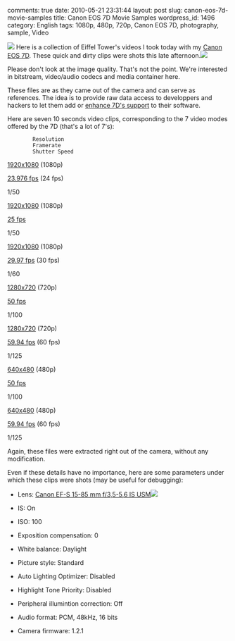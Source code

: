 comments: true
date: 2010-05-21 23:31:44
layout: post
slug: canon-eos-7d-movie-samples
title: Canon EOS 7D Movie Samples
wordpress_id: 1496
category: English
tags: 1080p, 480p, 720p, Canon EOS 7D, photography, sample, Video

[![](http://kevin.deldycke.com/wp-content/uploads/2010/05/eiffel-tower-video-sample-preview-150x150.jpg)](http://kevin.deldycke.com/wp-content/uploads/2010/05/eiffel-tower-video-sample-preview.jpg) Here is a collection of Eiffel Tower's videos I took today with my [Canon EOS 7D](http://www.amazon.com/gp/product/B002NEGTTW/ref=as_li_tf_tl?ie=UTF8&tag=kevideld-20&linkCode=as2&camp=217145&creative=399381&creativeASIN=B002NEGTTW). These quick and dirty clips were shots this late afternoon.![](http://www.assoc-amazon.com/e/ir?t=kevideld-20&l=as2&o=1&a=B002NEGTTW&camp=217145&creative=399381)

Please don't look at the image quality. That's not the point. We're interested in bitstream, video/audio codecs and media container here.

These files are as they came out of the camera and can serve as references. The idea is to provide raw data access to developpers and hackers to let them add or [enhance 7D's support](http://www.kdenlive.org/video-editor/canon-eos-7d) to their software.

Here are seven 10 seconds video clips, corresponding to the 7 video modes offered by the 7D (that's a lot of 7's):

            Resolution
            Framerate
            Shutter Speed

[1920x1080](http://kevin.deldycke.com/static/documents/canon-eos-7d-movie-samples/1080p-23.976fps.mov) (1080p)

[23.976 fps](http://kevin.deldycke.com/static/documents/canon-eos-7d-movie-samples/1080p-23.976fps.mov) (24 fps)

1/50

[1920x1080](http://kevin.deldycke.com/static/documents/canon-eos-7d-movie-samples/1080p-25fps.mov) (1080p)

[25 fps](http://kevin.deldycke.com/static/documents/canon-eos-7d-movie-samples/1080p-25fps.mov)

1/50

[1920x1080](http://kevin.deldycke.com/static/documents/canon-eos-7d-movie-samples/1080p-29.97fps.mov) (1080p)

[29.97 fps](http://kevin.deldycke.com/static/documents/canon-eos-7d-movie-samples/1080p-29.97fps.mov) (30 fps)

1/60

[1280x720](http://kevin.deldycke.com/static/documents/canon-eos-7d-movie-samples/720p-50fps.mov) (720p)

[50 fps](http://kevin.deldycke.com/static/documents/canon-eos-7d-movie-samples/720p-50fps.mov)

1/100

[1280x720](http://kevin.deldycke.com/static/documents/canon-eos-7d-movie-samples/720p-59.94fps.mov) (720p)

[59.94 fps](http://kevin.deldycke.com/static/documents/canon-eos-7d-movie-samples/720p-59.94fps.mov) (60 fps)

1/125

[640x480](http://kevin.deldycke.com/static/documents/canon-eos-7d-movie-samples/480p-50fps.mov) (480p)

[50 fps](http://kevin.deldycke.com/static/documents/canon-eos-7d-movie-samples/480p-50fps.mov)

1/100

[640x480](http://kevin.deldycke.com/static/documents/canon-eos-7d-movie-samples/480p-59.94fps.mov) (480p)

[59.94 fps](http://kevin.deldycke.com/static/documents/canon-eos-7d-movie-samples/480p-59.94fps.mov) (60 fps)

1/125

Again, these files were extracted right out of the camera, without any modification.

Even if these details have no importance, here are some parameters under which these clips were shots (may be useful for debugging):

  * Lens: [Canon EF-S 15-85 mm f/3,5-5,6 IS USM](http://www.amazon.com/gp/product/B002NEGTTM/ref=as_li_tf_tl?ie=UTF8&tag=kevideld-20&linkCode=as2&camp=217145&creative=399373&creativeASIN=B002NEGTTM)![](http://www.assoc-amazon.com/e/ir?t=kevideld-20&l=as2&o=1&a=B002NEGTTM&camp=217145&creative=399373)

  * IS: On

  * ISO: 100

  * Exposition compensation: 0

  * White balance: Daylight

  * Picture style: Standard

  * Auto Lighting Optimizer: Disabled

  * Highlight Tone Priority: Disabled

  * Peripheral illumintion correction: Off

  * Audio format: PCM, 48kHz, 16 bits

  * Camera firmware: 1.2.1

